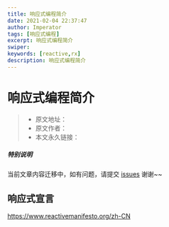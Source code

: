```yaml
---
title: 响应式编程简介
date: 2021-02-04 22:37:47
author: Imperator
tags: [响应式编程]
excerpt: 响应式编程简介
swiper:
keywords: [reactive,rx]
description: 响应式编程简介
---
```


# 响应式编程简介

> * 原文地址：[]()
> * 原文作者：[]()
> * 本文永久链接：[]()

##### **特别说明**

当前文章内容迁移中，如有问题，请提交 [issues](https://github.com/Starrier/starrier.github.io/issues) 谢谢~~


## 响应式宣言

https://www.reactivemanifesto.org/zh-CN

